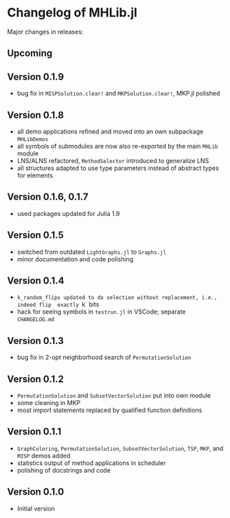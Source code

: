 
# Changelog of MHLib.jl

Major changes in releases:

## Upcoming

## Version 0.1.9
- bug fix in `MISPSolution.clear!` and `MKPSolution.clear!`, MKP.jl polished

## Version 0.1.8
- all demo applications refined and moved into an own subpackage `MHLibDemos`
- all symbols of submodules are now also re-exported by the main `MHLib` module
- LNS/ALNS refactored, `MethodSelector` introduced to generalize LNS
- all structures adapted to use type parameters instead of abstract types for elements

## Version 0.1.6, 0.1.7
- used packages updated for Julia 1.9

## Version 0.1.5
- switched from outdated `LightGraphs.jl` to `Graphs.jl`
- minor documentation and code polishing

## Version 0.1.4
- `k_random_flips updated to do selection without replacement, i.e., indeed flip 
    exactly `k` bits
- hack for seeing symbols in `testrun.jl` in VSCode; separate `CHANGELOG.md`

## Version 0.1.3
- bug fix in 2-opt neighborhood search of `PermutationSolution`

## Version 0.1.2
- `PermutationSolution` and `SubsetVectorSolution` put into own module
- some cleaning in MKP
- most import statements replaced by qualified function definitions

## Version 0.1.1
- `GraphColoring`, `PermutationSolution`, `SubsetVectorSolution`, `TSP`, `MKP`, 
    and `MISP` demos added
- statistics output of method applications in scheduler
- polishing of docstrings and code

## Version 0.1.0
- Initial version
